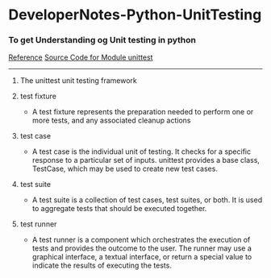 # DeveloperNotes-Python-UnitTesting
### To get Understanding og Unit testing in python
[Reference](https://docs.python.org/3/library/unittest.html#module-unittest)
[Source Code for Module unittest](https://pythonhosted.org/gchecky/unittest-pysrc.html)
____
1. The unittest unit testing framework
2. test fixture
   * A test fixture represents the preparation needed to perform one or more tests, and any associated cleanup actions
3. test case
    * A test case is the individual unit of testing. It checks for a specific response to a particular set of inputs. unittest provides a base class, TestCase,           which    may be used to create new test cases.
4. test suite
    * A test suite is a collection of test cases, test suites, or both. It is used to aggregate tests that should be executed together.
    
5. test runner
    * A test runner is a component which orchestrates the execution of tests and provides the outcome to the user. The runner may use a graphical interface, a            textual      interface, or return a special value to indicate the results of executing the tests.
